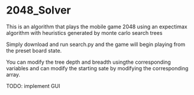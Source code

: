 # 2048_Solver
This is an algorithm that plays the mobile game 2048 using an expectimax algorithm with heuristics generated by monte carlo search trees

Simply download and run search.py and the game will begin playing from the preset board state.

You can modify the tree depth and breadth usingthe corresponding variables and can modify the starting sate by modifying the corresponding array.

TODO: implement GUI
